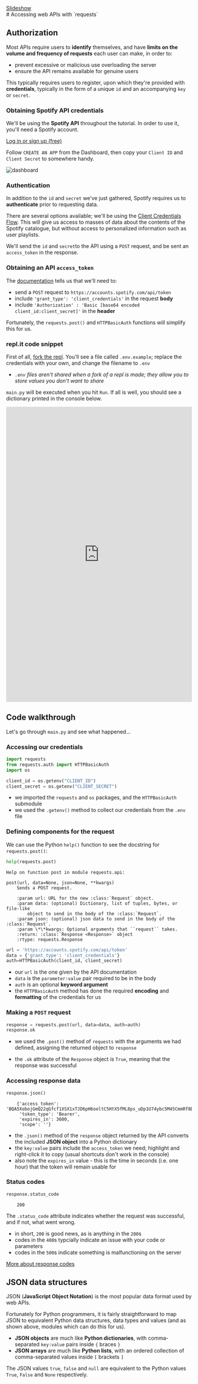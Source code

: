 <div class="content-links">
<a target="_blank" href="../requests-auth-slides.html" class="btn btn-outline-secondary">Slideshow</a>
</div>
# Accessing web APIs with `requests`

## Authorization

Most APIs require users to **identify** themselves, and have **limits on the volume and frequency of requests** each user can make, in order to:

- prevent excessive or malicious use overloading the server
- ensure the API remains available for genuine users

This typically requires users to register, upon which they're provided with **credentials**, typically in the form of a unique `id` and an accompanying `key` or `secret`.

### Obtaining Spotify API credentials

We'll be using the **Spotify API** throughout the tutorial. In order to use it, you'll need a Spotify account. 

[Log in or sign up (free)](https://developer.spotify.com/dashboard/)

Follow `CREATE AN APP` from the Dashboard, then copy your `Client ID` and `Client Secret` to somewhere handy. 

![dashboard](images/dashboard.png)

### Authentication

In addition to the `id` and `secret` we've just gathered, Spotify requires us to **authenticate** prior to requesting data. 

There are several options available; we'll be using the [Client Credentials Flow](https://developer.spotify.com/documentation/general/guides/authorization-guide/#client-credentials-flow). This will give us access to masses of data about the contents of the Spotify catalogue, but without access to personalized information such as user playlists.

We'll send the `id` and `secret`to the API using a `POST` request, and be sent an `access_token` in the response.

### Obtaining an API `access_token`

The [documentation](https://developer.spotify.com/documentation/general/guides/authorization-guide/#client-credentials-flow) tells us that we'll need to:

- send a `POST` request to `https://accounts.spotify.com/api/token`
- include `'grant_type': 'client_credentials'` in the request **body**
- include `'Authorization' : 'Basic [base64 encoded client_id:client_secret]'` in the **header**

Fortunately, the `requests.post()` and `HTTPBasicAuth` functions will simplify this for us.



### repl.it code snippet

First of all, [fork the repl](https://repl.it/@datadesigns/mixtape-requests-auth). You'll see a file called `.env.example`; replace the credentials with your own, and change the filename to `.env`

- *`.env` files aren't shared when a fork of a repl is made; they allow you to store values you don't want to share*

`main.py` will be executed when you hit `Run`. If all is well, you should see a dictionary printed in the console below.


<iframe height="800px" width="100%" src="https://repl.it/@datadesigns/mixtape-requests-auth?lite=false" scrolling="no" frameborder="no" allowtransparency="true" allowfullscreen="true" sandbox="allow-forms allow-pointer-lock allow-popups allow-same-origin allow-scripts allow-modals"></iframe>



## Code walkthrough

Let's go through `main.py` and see what happened...

### Accessing our credentials


```python
import requests
from requests.auth import HTTPBasicAuth
import os

client_id = os.getenv("CLIENT_ID")
client_secret = os.getenv("CLIENT_SECRET")
```

- we imported the `requests` and `os` packages, and the `HTTPBasicAuth` submodule
- we used the `.getenv()` method to collect our credentials from the `.env` file

### Defining components for the request

We can use the Python `help()` function to see the docstring for `requests.post()`:


```python
help(requests.post)
```

    Help on function post in module requests.api:
    
    post(url, data=None, json=None, **kwargs)
        Sends a POST request.
        
        :param url: URL for the new :class:`Request` object.
        :param data: (optional) Dictionary, list of tuples, bytes, or file-like
            object to send in the body of the :class:`Request`.
        :param json: (optional) json data to send in the body of the :class:`Request`.
        :param \*\*kwargs: Optional arguments that ``request`` takes.
        :return: :class:`Response <Response>` object
        :rtype: requests.Response
    



```python
url = 'https://accounts.spotify.com/api/token'
data = {'grant_type': 'client_credentials'}
auth=HTTPBasicAuth(client_id, client_secret)
```

- our `url` is the one given by the API documentation
- `data` is the `parameter:value` pair required to be in the body
- `auth` is an optional **keyword argument**
- the `HTTPBasicAuth` method has done the required **encoding** and **formatting** of the credentials for us

### Making a `POST` request


```python
response = requests.post(url, data=data, auth=auth)
response.ok
```

- we used the `.post()` method of `requests` with the arguments we had defined, assigning the returned object to `response`

- the `.ok` attribute of the `Response` object is `True`, meaning that the response was successful

### Accessing response data


```python
response.json()
```

```{.python .nb-output}
    {'access_token': 'BQA5XobojGmQ22qGfcf1XSX1xTJD6pH6oeltC5HtX5fML8ps_uDp1U74ybc5M45CmmRf8DX8FAFjOivOae4',
     'token_type': 'Bearer',
     'expires_in': 3600,
     'scope': ''}
```

- the `.json()` method of the `response` object returned by the API converts the included **JSON object** into a Python dictionary
- the `key:value` pairs include the `access_token` we need; highlight and right-click it to copy (usual shortcuts don't work in the console)
- also note the `expires_in` value - this is the time in seconds (i.e. one hour) that the token will remain usable for

### Status codes


```python
response.status_code
```

```{.python .nb-output}
    200
```

The `.status_code` attribute indicates whether the request was successful, and if not, what went wrong.

- in short, `200` is good news, as is anything in the `200`s 
- codes in the `400`s typcially indicate an issue with your code or parameters
- codes in the `500`s indicate something is malfunctioning on the server

[More about response codes](https://developer.mozilla.org/en-US/docs/Web/HTTP/Status)

## JSON data structures

JSON (**JavaScript Object Notation**) is the most popular data format used by web APIs.

Fortunately for Python programmers, it is fairly straightforward to map JSON to equivalent Python data structures, data types and values (and as shown above, modules which can do this for us).

- **JSON objects** are much like **Python dictionaries**, with comma-separated `key:value` pairs inside `{` braces `}`
- **JSON arrays** are much like **Python lists**, with an ordered collection of comma-separated values inside `[` brackets `]`

The JSON values `true`, `false` and `null` are equivalent to the Python values `True`, `False` and `None` respectively.
